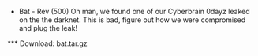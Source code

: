 * Bat - Rev (500)
Oh man, we found one of our Cyberbrain 0dayz leaked on the the darknet. This is bad, figure out how we were compromised and plug the leak! 

*** Download: bat.tar.gz